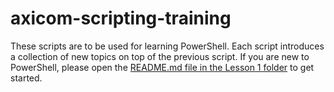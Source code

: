 # axicom-scripting-training
 
These scripts are to be used for learning PowerShell. Each script introduces a collection of new topics on top of the previous script. If you are new to PowerShell, please open the [README.md file in the Lesson 1 folder](./tree/main/Lesson%201) to get started.
